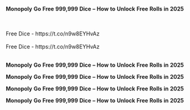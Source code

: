 <strong>Monopoly</strong> <strong>Go</strong> <strong>Free</strong> <strong>999,999</strong> <strong>Dice</strong> <strong>–</strong> <strong>How</strong> <strong>to</strong> <strong>Unlock</strong> <strong>Free</strong> <strong>Rolls</strong> <strong>in</strong> <strong>2025</strong>

<br>
<br>Free Dice - https://t.co/n9w8EYHvAz
<br>
<br>Free Dice - https://t.co/n9w8EYHvAz
<br>
<br>

<strong>Monopoly</strong> <strong>Go</strong> <strong>Free</strong> <strong>999,999</strong> <strong>Dice</strong> <strong>–</strong> <strong>How</strong> <strong>to</strong> <strong>Unlock</strong> <strong>Free</strong> <strong>Rolls</strong> <strong>in</strong> <strong>2025</strong>

<strong>Monopoly</strong> <strong>Go</strong> <strong>Free</strong> <strong>999,999</strong> <strong>Dice</strong> <strong>–</strong> <strong>How</strong> <strong>to</strong> <strong>Unlock</strong> <strong>Free</strong> <strong>Rolls</strong> <strong>in</strong> <strong>2025</strong>

<strong>Monopoly</strong> <strong>Go</strong> <strong>Free</strong> <strong>999,999</strong> <strong>Dice</strong> <strong>–</strong> <strong>How</strong> <strong>to</strong> <strong>Unlock</strong> <strong>Free</strong> <strong>Rolls</strong> <strong>in</strong> <strong>2025</strong>

<strong>Monopoly</strong> <strong>Go</strong> <strong>Free</strong> <strong>999,999</strong> <strong>Dice</strong> <strong>–</strong> <strong>How</strong> <strong>to</strong> <strong>Unlock</strong> <strong>Free</strong> <strong>Rolls</strong> <strong>in</strong> <strong>2025</strong>
